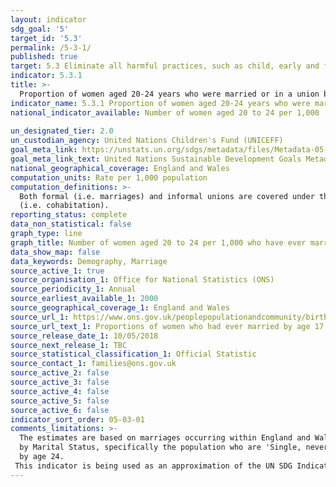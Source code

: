```yaml
---
layout: indicator
sdg_goal: '5'
target_id: '5.3'
permalink: /5-3-1/
published: true
target: 5.3 Eliminate all harmful practices, such as child, early and forced marriage and female genital mutilation
indicator: 5.3.1
title: >-
  Proportion of women aged 20-24 years who were married or in a union before age 15 and before age 18
indicator_name: 5.3.1 Proportion of women aged 20-24 years who were married or in a union before age 15 and before age 18
national_indicator_available: Number of women aged 20 to 24 per 1,000  who have ever married by age 18
  
un_designated_tier: 2.0
un_custodian_agency: United Nations Children's Fund (UNICEFF)
goal_meta_link: https://unstats.un.org/sdgs/metadata/files/Metadata-05-03-01.pdf
goal_meta_link_text: United Nations Sustainable Development Goals Metadata (PDF 207 KB)
national_geographical_coverage: England and Wales
computation_units: Rate per 1,000 population
computation_definitions: >-
  Both formal (i.e. marriages) and informal unions are covered under this indicator. Informal unions are generally defined as those in which a couple lives together for some time, intends to have a lasting relationship, but for which there has been no formal civil or religious ceremony
  (i.e. cohabitation).
reporting_status: complete
data_non_statistical: false
graph_type: line
graph_title: Number of women aged 20 to 24 per 1,000 who have ever married by age 18
data_show_map: false
data_keywords: Demography, Marriage
source_active_1: true
source_organisation_1: Office for National Statistics (ONS)
source_periodicity_1: Annual
source_earliest_available_1: 2000
source_geographical_coverage_1: England and Wales
source_url_1: https://www.ons.gov.uk/peoplepopulationandcommunity/birthsdeathsandmarriages/marriagecohabitationandcivilpartnerships/adhocs/008063proportionsofwomenwhohadevermarriedbyage17andbyage18forgroupedbirthcohorts1976to1980to1990to1994
source_url_text_1: Proportions of women who had ever married by age 17 and by age 18, for grouped birth cohorts, 1976 to 1980 and 1990 to 1994 inclusive
source_release_date_1: 10/05/2018
source_next_release_1: TBC
source_statistical_classification_1: Official Statistic 
source_contact_1: families@ons.gov.uk
source_active_2: false
source_active_3: false
source_active_4: false
source_active_5: false
source_active_6: false
indicator_sort_order: 05-03-01
comments_limitations: >-
  The estimates are based on marriages occurring within England and Wales only. Estimates do not include or take account of marriages occurring abroad either before migrating to England and Wales or whilst as a resident of England and Wales. Estimates are based on the Population estimates
  by Marital Status, specifically the population who are 'Single, never married or civil partnered'. Migrants will be included within these population estimates. Estimates try to indicate behaviour by exact age 18 and do not take into account; death, divorce or migration which could occur
  by age 24. 
 This indicator is being used as an approximation of the UN SDG Indicator. Where possible, we will work to identify or develop UK data to meet the global indicator specification. This indicator has been identified in collaboration with topic experts.
---
```

